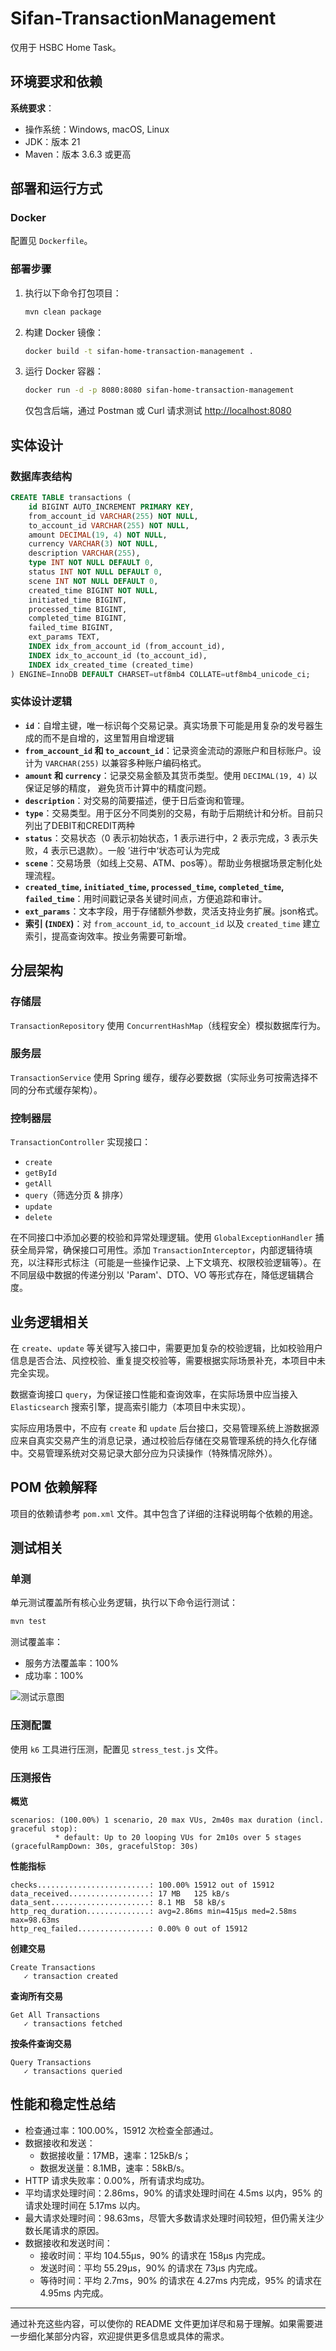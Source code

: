 
# Sifan-TransactionManagement
仅用于 HSBC Home Task。

## 环境要求和依赖

**系统要求**：
- 操作系统：Windows, macOS, Linux
- JDK：版本 21
- Maven：版本 3.6.3 或更高

## 部署和运行方式

### Docker

配置见 `Dockerfile`。

### 部署步骤

1. 执行以下命令打包项目：
    ```sh
    mvn clean package
    ```

2. 构建 Docker 镜像：
    ```sh
    docker build -t sifan-home-transaction-management .
    ```

3. 运行 Docker 容器：
    ```sh
    docker run -d -p 8080:8080 sifan-home-transaction-management
    ```
    仅包含后端，通过 Postman 或 Curl 请求测试 [http://localhost:8080](http://localhost:8080)

## 实体设计

### 数据库表结构

```sql
CREATE TABLE transactions (
    id BIGINT AUTO_INCREMENT PRIMARY KEY,
    from_account_id VARCHAR(255) NOT NULL,
    to_account_id VARCHAR(255) NOT NULL,
    amount DECIMAL(19, 4) NOT NULL,
    currency VARCHAR(3) NOT NULL,
    description VARCHAR(255),
    type INT NOT NULL DEFAULT 0,
    status INT NOT NULL DEFAULT 0,
    scene INT NOT NULL DEFAULT 0,
    created_time BIGINT NOT NULL,
    initiated_time BIGINT,
    processed_time BIGINT,
    completed_time BIGINT,
    failed_time BIGINT,
    ext_params TEXT,
    INDEX idx_from_account_id (from_account_id),
    INDEX idx_to_account_id (to_account_id),
    INDEX idx_created_time (created_time)
) ENGINE=InnoDB DEFAULT CHARSET=utf8mb4 COLLATE=utf8mb4_unicode_ci;
```

### 实体设计逻辑

- **`id`**：自增主键，唯一标识每个交易记录。真实场景下可能是用复杂的发号器生成的而不是自增的，这里暂用自增逻辑
- **`from_account_id` 和 `to_account_id`**：记录资金流动的源账户和目标账户。设计为 `VARCHAR(255)` 以兼容多种账户编码格式。
- **`amount` 和 `currency`**：记录交易金额及其货币类型。使用 `DECIMAL(19, 4)` 以保证足够的精度， 避免货币计算中的精度问题。
- **`description`**：对交易的简要描述，便于日后查询和管理。
- **`type`**：交易类型。用于区分不同类别的交易，有助于后期统计和分析。目前只列出了DEBIT和CREDIT两种
- **`status`**：交易状态（0 表示初始状态，1 表示进行中，2 表示完成，3 表示失败，4 表示已退款）。一般 ’进行中‘状态可认为完成
- **`scene`**：交易场景（如线上交易、ATM、pos等）。帮助业务根据场景定制化处理流程。
- **`created_time`, `initiated_time`, `processed_time`, `completed_time`, `failed_time`**：用时间戳记录各关键时间点，方便追踪和审计。
- **`ext_params`**：文本字段，用于存储额外参数，灵活支持业务扩展。json格式。
- **索引 (`INDEX`)**：对 `from_account_id`, `to_account_id` 以及 `created_time` 建立索引，提高查询效率。按业务需要可新增。

## 分层架构

### 存储层

`TransactionRepository` 使用 `ConcurrentHashMap`（线程安全）模拟数据库行为。

### 服务层

`TransactionService` 使用 Spring 缓存，缓存必要数据（实际业务可按需选择不同的分布式缓存架构）。

### 控制器层

`TransactionController` 实现接口：
- `create`
- `getById`
- `getAll`
- `query`（筛选分页 & 排序）
- `update`
- `delete`

在不同接口中添加必要的校验和异常处理逻辑。使用 `GlobalExceptionHandler` 捕获全局异常，确保接口可用性。添加 `TransactionInterceptor`，内部逻辑待填充，以注释形式标注（可能是一些操作记录、上下文填充、权限校验逻辑等）。在不同层级中数据的传递分别以 'Param'、DTO、VO 等形式存在，降低逻辑耦合度。

## 业务逻辑相关

在 `create`、`update` 等关键写入接口中，需要更加复杂的校验逻辑，比如校验用户信息是否合法、风控校验、重复提交校验等，需要根据实际场景补充，本项目中未完全实现。

数据查询接口 `query`，为保证接口性能和查询效率，在实际场景中应当接入 `Elasticsearch` 搜索引擎，提高索引能力（本项目中未实现）。

实际应用场景中，不应有 `create` 和 `update` 后台接口，交易管理系统上游数据源应来自真实交易产生的消息记录，通过校验后存储在交易管理系统的持久化存储中。交易管理系统对交易记录大部分应为只读操作（特殊情况除外）。

## POM 依赖解释

项目的依赖请参考 `pom.xml` 文件。其中包含了详细的注释说明每个依赖的用途。

## 测试相关

### 单测

单元测试覆盖所有核心业务逻辑，执行以下命令运行测试：

```sh
mvn test
```

测试覆盖率：
- 服务方法覆盖率：100%
- 成功率：100%

![测试示意图](https://github.com/user-attachments/assets/08151e1d-ded5-4092-9d20-e02d0df091c0)

### 压测配置

使用 `k6` 工具进行压测，配置见 `stress_test.js` 文件。

### 压测报告

**概览**

```
scenarios: (100.00%) 1 scenario, 20 max VUs, 2m40s max duration (incl. graceful stop):
          * default: Up to 20 looping VUs for 2m10s over 5 stages (gracefulRampDown: 30s, gracefulStop: 30s)
```

**性能指标**

```
checks.........................: 100.00% 15912 out of 15912
data_received..................: 17 MB   125 kB/s
data_sent......................: 8.1 MB  58 kB/s
http_req_duration..............: avg=2.86ms min=415µs med=2.58ms max=98.63ms 
http_req_failed................: 0.00% 0 out of 15912
```

**创建交易**

```
Create Transactions
   ✓ transaction created
```

**查询所有交易**

```
Get All Transactions
   ✓ transactions fetched
```

**按条件查询交易**

```
Query Transactions
   ✓ transactions queried
```

## 性能和稳定性总结

- 检查通过率：100.00%，15912 次检查全部通过。
- 数据接收和发送：
  - 数据接收量：17MB，速率：125kB/s；
  - 数据发送量：8.1MB，速率：58kB/s。
- HTTP 请求失败率：0.00%，所有请求均成功。
- 平均请求处理时间：2.86ms，90% 的请求处理时间在 4.5ms 以内，95% 的请求处理时间在 5.17ms 以内。
- 最大请求处理时间：98.63ms，尽管大多数请求处理时间较短，但仍需关注少数长尾请求的原因。
- 数据接收和发送时间：
  - 接收时间：平均 104.55µs，90% 的请求在 158µs 内完成。
  - 发送时间：平均 55.29µs，90% 的请求在 73µs 内完成。
  - 等待时间：平均 2.7ms，90% 的请求在 4.27ms 内完成，95% 的请求在 4.95ms 内完成。

---

通过补充这些内容，可以使你的 README 文件更加详尽和易于理解。如果需要进一步细化某部分内容，欢迎提供更多信息或具体的需求。
